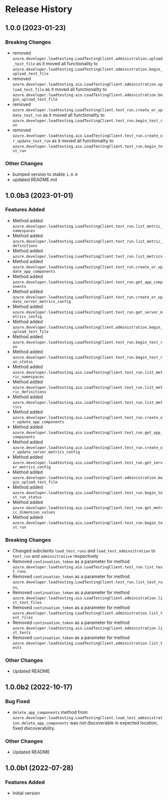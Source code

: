# Release History

## 1.0.0 (2023-01-23)

### Breaking Changes
- removed `azure.developer.loadtesting.LoadTestingClient.administration.upload_test_file` as it moved all functionality to `azure.developer.loadtesting.LoadTestingClient.administration.begin_upload_test_file`
- removed `azure.developer.loadtesting.aio.LoadTestingClient.administration.upload_test_file` as it moved all functionality to `azure.developer.loadtesting.aio.LoadTestingClient.administration.begin_upload_test_file`
- removed `azure.developer.loadtesting.LoadTestingClient.test_run.create_or_update_test_run` as it moved all functionality to `azure.developer.loadtesting.LoadTestingClient.test_run.begin_test_run`
- removed `azure.developer.loadtesting.aio.LoadTestingClient.test_run.create_or_update_test_run` as it moved all functionality to `azure.developer.loadtesting.aio.LoadTestingClient.test_run.begin_test_run`

### Other Changes
- bumped version to stable `1.0.0`
- updated README.md

## 1.0.0b3 (2023-01-01)

### Features Added 
- Method added `azure.developer.loadtesting.LoadTestingClient.test_run.list_metric_namespaces`
- Method added `azure.developer.loadtesting.LoadTestingClient.test_run.list_metric_definitions`
- Method added `azure.developer.loadtesting.LoadTestingClient.test_run.list_metrics`
- Method added `azure.developer.loadtesting.LoadTestingClient.test_run.create_or_update_app_components`
- Method added `azure.developer.loadtesting.LoadTestingClient.test_run.get_app_components`
- Method added `azure.developer.loadtesting.LoadTestingClient.test_run.create_or_update_server_metrics_config`
- Method added `azure.developer.loadtesting.LoadTestingClient.test_run.get_server_metrics_config`
- Method added `azure.developer.loadtesting.LoadTestingClient.administration.begin_upload_test_file`
- Method added `azure.developer.loadtesting.LoadTestingClient.test_run.begin_test_run`
- Method added `azure.developer.loadtesting.LoadTestingClient.test_run.begin_test_run_status`
- Method added `azure.developer.loadtesting.aio.LoadTestingClient.test_run.list_metric_namespaces`
- Method added `azure.developer.loadtesting.aio.LoadTestingClient.test_run.list_metric_definitions`
- Method added `azure.developer.loadtesting.aio.LoadTestingClient.test_run.list_metrics`
- Method added `azure.developer.loadtesting.aio.LoadTestingClient.test_run.create_or_update_app_components`
- Method added `azure.developer.loadtesting.aio.LoadTestingClient.test_run.get_app_components`
- Method added `azure.developer.loadtesting.aio.LoadTestingClient.test_run.create_or_update_server_metrics_config`
- Method added `azure.developer.loadtesting.aio.LoadTestingClient.test_run.get_server_metrics_config`
- Method added `azure.developer.loadtesting.aio.LoadTestingClient.administration.begin_upload_test_file`
- Method added `azure.developer.loadtesting.aio.LoadTestingClient.test_run.begin_test_run_status`
- Method added `azure.developer.loadtesting.aio.LoadTestingClient.test_run.get_metric_dimension_values`
- Method added `azure.developer.loadtesting.aio.LoadTestingClient.test_run.begin_test_run`


### Breaking Changes
- Changed subclients `load_test_runs` and `load_test_adminsitration` to `test_run` and `adminsitrative` respectively
- Removed `continuation_token` as a parameter for method `azure.developer.loadtesting.aio.LoadTestingClient.test_run.list_test_runs`
- Removed `continuation_token` as a parameter for method `azure.developer.loadtesting.LoadTestingClient.test_run.list_test_runs`,
- Removed `continuation_token` as a parameter for method `azure.developer.loadtesting.aio.LoadTestingClient.administration.list_test_files`
- Removed `continuation_token` as a parameter for method `azure.developer.loadtesting.LoadTestingClient.administration.list_test_files`
- Removed `continuation_token` as a parameter for method `azure.developer.loadtesting.aio.LoadTestingClient.administration.list_tests`
- Removed `continuation_token` as a parameter for method `azure.developer.loadtesting.LoadTestingClient.administration.list_tests`

### Other Changes
- Updated README

## 1.0.0b2 (2022-10-17)

### Bug Fixed 
- `delete_app_components` method from `azure.developer.loadtesting.LoadTestingClient.load_test_administration.delete_app_components` was not discoverable in expected location, fixed discoverability.

### Other Changes
- Updated README

## 1.0.0b1 (2022-07-28)

### Features Added
- Initial version
